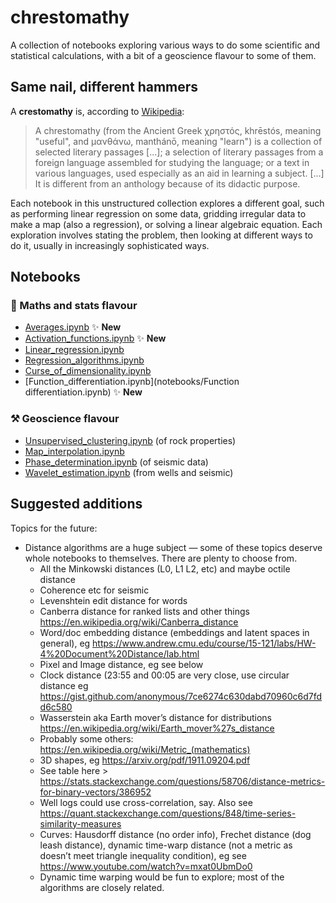# chrestomathy

A collection of notebooks exploring various ways to do some scientific and statistical calculations, with a bit of a geoscience flavour to some of them.


## Same nail, different hammers

A **crestomathy** is, according to [Wikipedia](https://en.wikipedia.org/wiki/Chrestomathy):

> A chrestomathy (from the Ancient Greek χρηστός, khrēstós, meaning "useful", and μανθάνω, manthánō, meaning "learn") is a collection of selected literary passages [...]; a selection of literary passages from a foreign language assembled for studying the language; or a text in various languages, used especially as an aid in learning a subject. [...] It is different from an anthology because of its didactic purpose.

Each notebook in this unstructured collection explores a different goal, such as performing linear regression on some data, gridding irregular data to make a map (also a regression), or solving a linear algebraic equation. Each exploration involves stating the problem, then looking at different ways to do it, usually in increasingly sophisticated ways.


## Notebooks

### 🥨 Maths and stats flavour

- [Averages.ipynb](notebooks/Averages.ipynb) ✨ **New**
- [Activation_functions.ipynb](notebooks/Activation_functions.ipynb) ✨ **New**
- [Linear_regression.ipynb](notebooks/Linear_regression.ipynb)
- [Regression_algorithms.ipynb](notebooks/Regression_algorithms.ipynb)
- [Curse_of_dimensionality.ipynb](notebooks/Curse_of_dimensionality.ipynb)
- [Function_differentiation.ipynb](notebooks/Function differentiation.ipynb) ✨ **New**

### ⚒️  Geoscience flavour

- [Unsupervised_clustering.ipynb](notebooks/Unsupervised_clustering.ipynb) (of rock properties)
- [Map_interpolation.ipynb](notebooks/Map_interpolation.ipynb)
- [Phase_determination.ipynb](notebooks/Phase_determination.ipynb) (of seismic data)
- [Wavelet_estimation.ipynb](notebooks/Wavelet_estimation.ipynb) (from wells and seismic)


## Suggested additions

Topics for the future:

- Distance algorithms are a huge subject &mdash; some of these topics deserve whole notebooks to themselves. There are plenty to choose from.
  - All the Minkowski distances (L0, L1 L2, etc) and maybe octile distance
  - Coherence etc for seismic
  - Levenshtein edit distance for words
  - Canberra distance for ranked lists and other things https://en.wikipedia.org/wiki/Canberra_distance
  - Word/doc embedding distance (embeddings and latent spaces in general), eg https://www.andrew.cmu.edu/course/15-121/labs/HW-4%20Document%20Distance/lab.html
  - Pixel and Image distance, eg see below
  - Clock distance (23:55 and 00:05 are very close, use circular distance eg https://gist.github.com/anonymous/7ce6274c630dabd70960c6d7fdd6c580
  - Wasserstein aka Earth mover’s distance for distributions https://en.wikipedia.org/wiki/Earth_mover%27s_distance
  - Probably some others: https://en.wikipedia.org/wiki/Metric_(mathematics)
  - 3D shapes, eg https://arxiv.org/pdf/1911.09204.pdf
  - See table here > https://stats.stackexchange.com/questions/58706/distance-metrics-for-binary-vectors/386952
  - Well logs could use cross-correlation, say. Also see https://quant.stackexchange.com/questions/848/time-series-similarity-measures
  - Curves: Hausdorff distance (no order info), Frechet distance (dog leash distance), dynamic time-warp distance (not a metric as doesn’t meet triangle inequality condition), eg see https://www.youtube.com/watch?v=mxat0UbmDo0
  - Dynamic time warping would be fun to explore; most of the algorithms are closely related.
